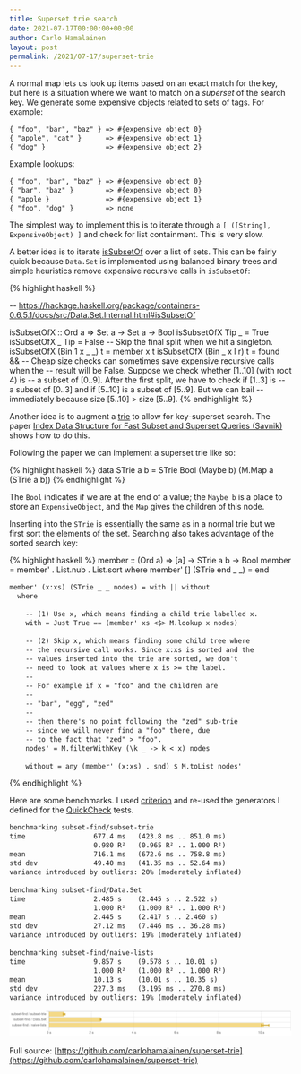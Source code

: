 ```yaml
---
title: Superset trie search
date: 2021-07-17T00:00:00+00:00
author: Carlo Hamalainen
layout: post
permalink: /2021/07-17/superset-trie
---
```


A normal map lets us look up items based on an exact match for the key,
but here is a situation where we want to match on a _superset_ of the
search key. We generate some expensive objects related to sets of tags. For example:

    { "foo", "bar", "baz" } => #{expensive object 0}
    { "apple", "cat" }      => #{expensive object 1}
    { "dog" }               => #{expensive object 2}

Example lookups:

    { "foo", "bar", "baz" } => #{expensive object 0}
    { "bar", "baz" }        => #{expensive object 0}
    { "apple }              => #{expensive object 1}
    { "foo", "dog" }        => none

The simplest way to implement this is to iterate through a
``[ ([String], ExpensiveObject) ]`` and check for list containment. This is very slow.

A better idea is to iterate [isSubsetOf](https://hackage.haskell.org/package/containers-0.6.5.1/docs/Data-Set.html#v:isSubsetOf) over a list of sets. This can be fairly quick because ``Data.Set`` is implemented using balanced binary
trees and simple heuristics remove expensive recursive calls in ``isSubsetOf``:

{% highlight haskell %}

-- https://hackage.haskell.org/package/containers-0.6.5.1/docs/src/Data.Set.Internal.html#isSubsetOf

isSubsetOfX :: Ord a => Set a -> Set a -> Bool
isSubsetOfX Tip _ = True
isSubsetOfX _ Tip = False
-- Skip the final split when we hit a singleton.
isSubsetOfX (Bin 1 x _ _) t = member x t
isSubsetOfX (Bin _ x l r) t
  = found &&
    -- Cheap size checks can sometimes save expensive recursive calls when the
    -- result will be False. Suppose we check whether [1..10] (with root 4) is
    -- a subset of [0..9]. After the first split, we have to check if [1..3] is
    -- a subset of [0..3] and if [5..10] is a subset of [5..9]. But we can bail
    -- immediately because size [5..10] > size [5..9].
{% endhighlight %}

Another idea is to augment a [trie](https://en.wikipedia.org/wiki/Trie) to allow for key-superset search.
The paper [Index Data Structure for Fast Subset and Superset Queries (Savnik)](https://github.com/carlohamalainen/superset-trie/blob/main/978-3-642-40511-2_10_Chapter.pdf) shows how to do this.

Following the paper we can implement a superset trie like so:

{% highlight haskell %}
data STrie a b = STrie Bool (Maybe b) (M.Map a (STrie a b))
{% endhighlight %}

The ``Bool`` indicates if we are at the end of a value; the ``Maybe b`` is a place
to store an ``ExpensiveObject``, and the ``Map`` gives the children of this node.

Inserting into the ``STrie`` is essentially the same as in a normal trie but we 
first sort the elements of the set. Searching also takes advantage of the sorted search key:

{% highlight haskell %}
member :: (Ord a) => [a] -> STrie a b -> Bool
member = member' . List.nub . List.sort
  where
    member' [] (STrie end _ _) = end

    member' (x:xs) (STrie _ _ nodes) = with || without
      where

        -- (1) Use x, which means finding a child trie labelled x.
        with = Just True == (member' xs <$> M.lookup x nodes)

        -- (2) Skip x, which means finding some child tree where
        -- the recursive call works. Since x:xs is sorted and the
        -- values inserted into the trie are sorted, we don't
        -- need to look at values where x is >= the label.
        --
        -- For example if x = "foo" and the children are
        --
        -- "bar", "egg", "zed"
        -- 
        -- then there's no point following the "zed" sub-trie
        -- since we will never find a "foo" there, due
        -- to the fact that "zed" > "foo".
        nodes' = M.filterWithKey (\k _ -> k < x) nodes

        without = any (member' (x:xs) . snd) $ M.toList nodes'
{% endhighlight %}

Here are some benchmarks. I used [criterion](https://hackage.haskell.org/package/criterion) and re-used
the generators I defined for the [QuickCheck](https://hackage.haskell.org/package/QuickCheck) tests.

```
benchmarking subset-find/subset-trie
time                 677.4 ms   (423.8 ms .. 851.0 ms)
                     0.980 R²   (0.965 R² .. 1.000 R²)
mean                 716.1 ms   (672.6 ms .. 758.8 ms)
std dev              49.40 ms   (41.35 ms .. 52.64 ms)
variance introduced by outliers: 20% (moderately inflated)

benchmarking subset-find/Data.Set
time                 2.485 s    (2.445 s .. 2.522 s)
                     1.000 R²   (1.000 R² .. 1.000 R²)
mean                 2.445 s    (2.417 s .. 2.460 s)
std dev              27.12 ms   (7.446 ms .. 36.28 ms)
variance introduced by outliers: 19% (moderately inflated)

benchmarking subset-find/naive-lists
time                 9.857 s    (9.578 s .. 10.01 s)
                     1.000 R²   (1.000 R² .. 1.000 R²)
mean                 10.13 s    (10.01 s .. 10.35 s)
std dev              227.3 ms   (3.195 ms .. 270.8 ms)
variance introduced by outliers: 19% (moderately inflated)
```

![benchmark](https://raw.githubusercontent.com/carlohamalainen/superset-trie/main/subset-trie-benchmarks.png)

Full source: [https://github.com/carlohamalainen/superset-trie](https://github.com/carlohamalainen/superset-trie)
